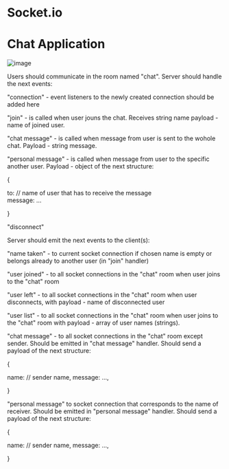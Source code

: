 # Socket.io
# Chat Application
![image](https://github.com/OleksandrDushnyi/Chat-Application/assets/129120542/531eafb0-91e6-46fa-84a5-b12afa409b61)

 Users should communicate in the room named "chat". Server should handle the next events:
 

"connection" - event listeners to the newly created connection should be added here

"join" - is called when user jouns the chat. Receives string name payload - name of joined user.

"chat message" - is called when message from user is sent to the wohole chat. Payload - string message.

"personal message" - is called when message from user to the specific another user. Payload - object of the next structure:

 {  
 
   to: // name of user that has to receive the message  
   message: ...  
   
 }
 
"disconnect"

 Server should emit the next events to the client(s):
 

"name taken" - to current socket connection if chosen name is empty or belongs already to another user (in "join" handler)

"user joined" - to all socket connections in the "chat" room when user joins to the "chat" room

"user left" - to all socket connections in the "chat" room when user disconnects, with payload - name of disconnected user

"user list" - to all socket connections in the "chat" room when user joins to the "chat" room with payload - array of user names (strings).

"chat message" - to all socket connections in the "chat" room except sender. Should be emitted in "chat message" handler. Should send a payload of the next structure:

 {
 
   name: // sender name,
   message: ...,
   
 }
 
"personal message" to socket connection that corresponds to the name of receiver. Should be emitted in "personal message" handler. Should send a payload of the next structure:

 {
 
   name: // sender name,
   message: ...,
   
 }
